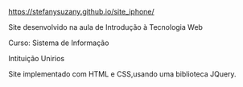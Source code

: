 https://stefanysuzany.github.io/site_iphone/

Site desenvolvido na aula de Introdução à Tecnologia Web

Curso: Sistema de Informação

Intituição Unirios

Site implementado com HTML e CSS,usando uma biblioteca JQuery.


